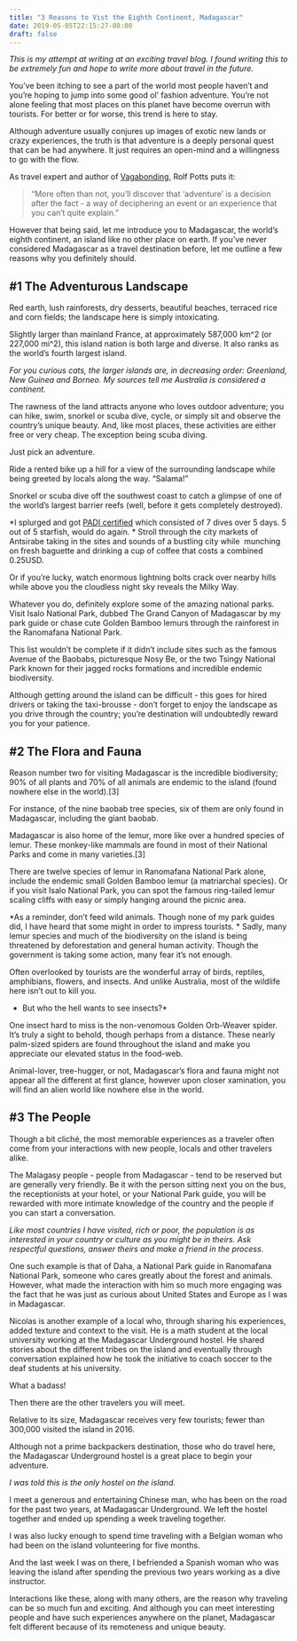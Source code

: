 ```yaml
---
title: "3 Reasons to Vist the Eighth Continent, Madagascar"
date: 2019-05-05T22:15:27-08:00
draft: false
---
```


*This is my attempt at writing at an exciting travel blog. I found writing this to be extremely fun and hope to write more about travel in the future.*

You’ve been itching to see a part of the world most people haven’t and you’re hoping to jump into some good ol’ fashion adventure. You’re not alone feeling that most places on this planet have become overrun with tourists. For better or for worse, this trend is here to stay. 

Although adventure usually conjures up images of exotic new lands or crazy experiences, the truth is that adventure is a deeply personal quest that can be had anywhere. It just requires an open-mind and a willingness to go with the flow.

As travel expert and author of [Vagabonding](https://rolfpotts.com/books/vagabonding/), Rolf Potts puts it: 

> “More often than not, you’ll discover that ‘adventure’ is a decision after the fact - a way of deciphering an event or an experience that you can’t quite explain.”

However that being said, let me introduce you to Madagascar, the world’s eighth continent, an island like no other place on earth. If you’ve never considered Madagascar as a travel destination before, let me outline a few reasons why you definitely should.

## #1 The Adventurous Landscape

Red earth, lush rainforests, dry desserts, beautiful beaches, terraced rice and corn fields; the landscape here is simply intoxicating. 

Slightly larger than mainland France, at approximately 587,000 km^2 (or 227,000 mi^2), this island nation is both large and diverse. It also ranks as the world’s fourth largest island.

*For you curious cats, the larger islands are, in decreasing order: Greenland, New Guinea and Borneo. My sources tell me Australia is considered a continent.*

The rawness of the land attracts anyone who loves outdoor adventure; you can hike, swim, snorkel or scuba dive, cycle, or simply sit and observe the country’s unique beauty. And, like most places, these activities are either free or very cheap. The exception being scuba diving. 

Just pick an adventure. 

Ride a rented bike up a hill for a view of the surrounding landscape while being greeted by locals along the way. “Salama!”

Snorkel or scuba dive off the southwest coast to catch a glimpse of one of the world’s largest barrier reefs (well, before it gets completely destroyed).

*I splurged and got [PADI certified](https://www.atimoo.com/en/) which consisted of 7 dives over 5 days. 5 out of 5 starfish, would do again. 
*
Stroll through the city markets of Antsirabe taking in the sites and sounds of a bustling city while  munching on fresh baguette and drinking a cup of coffee that costs a combined 0.25USD.

Or if you’re lucky, watch enormous lightning bolts crack over nearby hills while above you the cloudless night sky reveals the Milky Way.

Whatever you do, definitely explore some of the amazing national parks. Visit Isalo National Park, dubbed The Grand Canyon of Madagascar by my park guide or chase cute Golden Bamboo lemurs through the rainforest in the Ranomafana National Park. 

This list wouldn’t be complete if it didn’t include sites such as the famous Avenue of the Baobabs, picturesque Nosy Be, or the two Tsingy National Park known for their jagged rocks formations and incredible endemic biodiversity.

Although getting around the island can be difficult - this goes for hired drivers or taking the taxi-brousse - don’t forget to enjoy the landscape as you drive through the country; you’re destination will undoubtedly reward you for your patience. 

## #2 The Flora and Fauna

Reason number two for visiting Madagascar is the incredible biodiversity; 90% of all plants and 70% of all animals are endemic to the island (found nowhere else in the world).[3] 

For instance, of the nine baobab tree species, six of them are only found in Madagascar, including the giant baobab.

Madagascar is also home of the lemur, more like over a hundred species of lemur. These monkey-like mammals are found in most of their National Parks and come in many varieties.[3] 

There are twelve species of lemur in Ranomafana National Park alone, include the endemic small Golden Bamboo lemur (a matriarchal species). Or if you visit Isalo National Park, you can spot the famous ring-tailed lemur scaling cliffs with easy or simply hanging around the picnic area.

*As a reminder, don’t feed wild animals. Though none of my park guides did, I have heard that some might in order to impress tourists.
*
Sadly, many lemur species and much of the biodiversity on the island is being threatened by deforestation and general human activity. Though the government is taking some action, many fear it’s not enough.

Often overlooked by tourists are the wonderful array of birds, reptiles, amphibians, flowers, and insects. And unlike Australia, most of the wildlife here isn’t out to kill you.

* But who the hell wants to see insects?*

One insect hard to miss is the non-venomous Golden Orb-Weaver spider. It’s truly a sight to behold, though perhaps from a distance. These nearly palm-sized spiders are found throughout the island and make you appreciate our elevated status in the food-web.

Animal-lover, tree-hugger, or not, Madagascar’s flora and fauna might not appear all the different at first glance, however upon closer xamination, 
you will find an alien world like nowhere else in the world. 

## #3 The People 

Though a bit cliché, the most memorable experiences as a traveler often come from your interactions with new people, locals and other travelers alike. 

The Malagasy people - people from Madagascar - tend to be reserved but are generally very friendly. Be it with the person sitting next you on the bus, the receptionists at your hotel, or your National Park guide, you will be rewarded with more intimate knowledge of the country and the people if you can start a conversation. 

*Like most countries I have visited, rich or poor, the population is as interested in your country or culture as you might be in theirs. Ask respectful questions, answer theirs and make a friend in the process.*

One such example is that of Daha, a National Park guide in Ranomafana National Park, someone who cares greatly about the forest and animals. However, what made the interaction with him so much more engaging was the fact that he was just as curious about United States and Europe as I was in Madagascar. 

Nicolas is another example of a local who, through sharing his experiences, added texture and context to the visit. He is a math student at the local university working at the Madagascar Underground hostel. He shared stories about the different tribes on the island and eventually through conversation explained how he took the initiative to coach soccer to the deaf students at his university. 

What a badass!

Then there are the other travelers you will meet.

Relative to its size, Madagascar receives very few tourists; fewer than 300,000 visited the island in 2016.

Although not a prime backpackers destination, those who do travel here, the Madagascar Underground hostel is a great place to begin your adventure.

*I was told this is the only hostel on the island.*

I meet a generous and entertaining Chinese man, who has been on the road for the past two years, at Madagascar Underground. We left the hostel together and ended up spending a week traveling together. 

I was also lucky enough to spend time traveling with a Belgian woman who had been on the island volunteering for five months.  

And the last week I was on there, I befriended a Spanish woman who was leaving the island after spending the previous two years working as a dive instructor. 

Interactions like these, along with many others, are the reason why traveling can be so much fun and exciting. And although you can meet interesting people and have such experiences anywhere on the planet, Madagascar felt different because of its remoteness and unique beauty. 